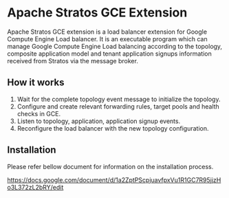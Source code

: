 # Apache Stratos GCE Extension

Apache Stratos GCE extension is a load balancer extension for Google Compute Engine Load balancer.
It is an executable program which can manage Google Compute Engine Load balancing according to the topology,
composite application model and tenant application signups information received from Stratos via
the message broker.

## How it works
1. Wait for the complete topology event message to initialize the topology.
2. Configure and create relevant forwarding rules, target pools and health checks in GCE.
3. Listen to topology, application, application signup events.
4. Reconfigure the load balancer with the new topology configuration.

## Installation
Please refer bellow document for information on the installation process.

https://docs.google.com/document/d/1a2ZptPScpjuavfpxVu1R1GC7R95jjzHo3L372zL2bRY/edit
